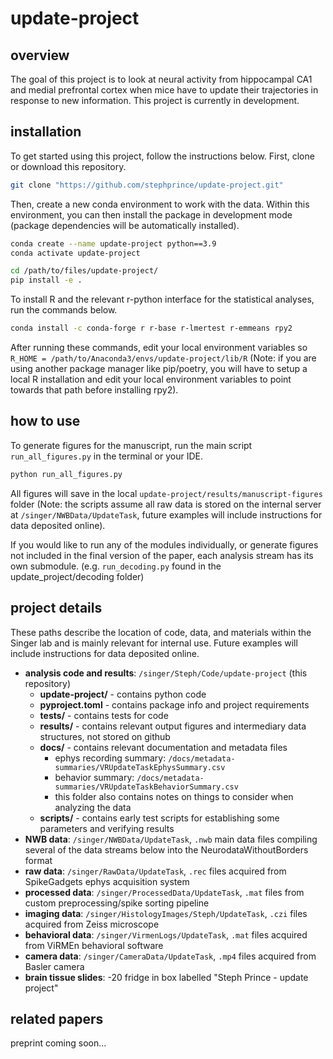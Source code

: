 # update-project

## overview

The goal of this project is to look at neural activity from hippocampal CA1 and medial prefrontal cortex when mice
 have to update their trajectories in response to new information. This project is currently in development.

## installation

To get started using this project, follow the instructions below. First, clone or download this repository. 

```bash
git clone "https://github.com/stephprince/update-project.git"
```

Then, create a new conda environment to work with the data. 
Within this environment, you can then install the package in development mode 
(package dependencies will be automatically installed).
```bash
conda create --name update-project python==3.9
conda activate update-project

cd /path/to/files/update-project/
pip install -e .
```

To install R and the relevant r-python interface for the statistical analyses, run the commands below.

```bash
conda install -c conda-forge r r-base r-lmertest r-emmeans rpy2
```
After running these commands, edit your local environment variables so `R_HOME = /path/to/Anaconda3/envs/update-project/lib/R`
(Note: if you are using another package manager like pip/poetry, you will have to setup a local R installation and edit 
your local environment variables to point towards that path before installing rpy2). 

## how to use
To generate figures for the manuscript, run the main script `run_all_figures.py` in the terminal or your IDE.

```bash
python run_all_figures.py
```

All figures will save in the local `update-project/results/manuscript-figures` folder
(Note: the scripts assume all raw data is stored on the internal server at `/singer/NWBData/UpdateTask`,
future examples will include instructions for data deposited online).

If you would like to run any of the modules individually, 
or generate figures not included in the final version of the paper, 
each analysis stream has its own submodule.
(e.g. `run_decoding.py` found in the update_project/decoding folder)

## project details
These paths describe the location of code, data, and materials within the Singer lab and is mainly relevant for
internal use.
Future examples will include instructions for data deposited online.

- **analysis code and results**:  `/singer/Steph/Code/update-project` (this repository)
    - **update-project/** -  contains python code
    - **pyproject.toml** -  contains package info and project requirements
    - **tests/** - contains tests for code
    - **results/** -  contains relevant output figures and intermediary data structures, not stored on github
    - **docs/** - contains relevant documentation and metadata files
      - ephys recording summary: `/docs/metadata-summaries/VRUpdateTaskEphysSummary.csv`
      - behavior summary: `/docs/metadata-summaries/VRUpdateTaskBehaviorSummary.csv`
      - this folder also contains notes on things to consider when analyzing the data
    - **scripts/** - contains early test scripts for establishing some parameters and verifying results
- **NWB data**: `/singer/NWBData/UpdateTask`, `.nwb` main data files compiling several of the data streams below into the NeurodataWithoutBorders format
- **raw data**: `/singer/RawData/UpdateTask`, `.rec` files acquired from SpikeGadgets ephys acquisition system
- **processed data**: `/singer/ProcessedData/UpdateTask`, `.mat` files from custom preprocessing/spike sorting pipeline
- **imaging data**: `/singer/HistologyImages/Steph/UpdateTask`, `.czi` files acquired from Zeiss microscope
- **behavioral data**: `/singer/VirmenLogs/UpdateTask`, `.mat` files acquired from ViRMEn behavioral software
- **camera data**: `/singer/CameraData/UpdateTask`, `.mp4` files acquired from Basler camera
- **brain tissue slides**: -20 fridge in box labelled "Steph Prince - update project"

## related papers

preprint coming soon...
